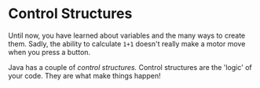# Control Structures

Until now, you have learned about variables and the many ways to create them. Sadly, the ability to calculate `1+1` doesn't really make a motor move when you press a button.

Java has a couple of _control structures._ Control structures are the 'logic' of your code. They are what make things happen!


